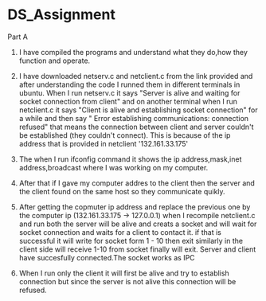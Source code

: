 # DS_Assignment
Part A 
1) I have compiled the programs and understand what they do,how they function and operate.

2) I have downloaded netserv.c and netclient.c from the link provided and after understanding the code I runned them in different terminals in ubuntu. When I run netserv.c it says "Server is alive and waiting for socket connection from client" and on another terminal when I run netclient.c it says "Client is alive and establishing socket connection" for a while and then say " Error establishing communications: connection refused" that means the connection between client and server couldn't be established (they couldn't connect). This is because of the ip address that is provided in netclient '132.161.33.175'
  
3) The when I run ifconfig command it shows the ip address,mask,inet address,broadcast where I was working on my computer.
  
4) After that if I gave my computer addres to the client then the server and the client found on the same host so they communicate quikly.

5) After getting the copmuter ip address and replace the previous one by the computer ip (132.161.33.175 -> 127.0.0.1) when I recompile netclient.c and run both the server will be alive and creats a socket and will wait for socket connection and waits for a client to contact it.  if that is successful it will write for socket form 1 - 10 then exit similarly in the client side will receive 1-10 from socket finally will exit. Server and client have succesfully connected.The socket works as IPC
 
 6) When I run only the client it will first be alive and try to establish connection but since the server is not alive this connection will be refused.
  
